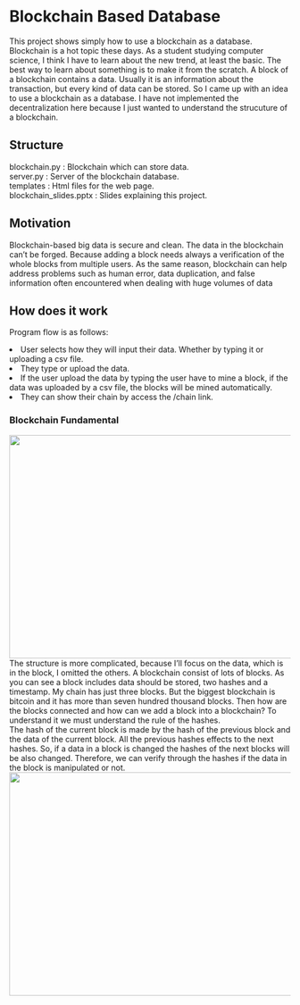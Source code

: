 # Blockchain Based Database
This project shows simply how to use a blockchain as a database. Blockchain is a hot topic these days. As a student studying computer science, I think I have to learn about the new trend, at least the basic. The best way to learn about something is to make it from the scratch. A block of a blockchain contains a data. Usually it is an information about the transaction, but every kind of data can be stored. So I came up with an idea to use a blockchain as a database. I have not implemented the decentralization here because I just wanted to understand the strucuture of a blockchain.

## Structure
blockchain.py : Blockchain which can store data.<br>
server.py : Server of the blockchain database.<br>
templates : Html files for the web page.<br>
blockchain_slides.pptx : Slides explaining this project.<br>

## Motivation
Blockchain-based big data is secure and clean. The data in the blockchain can’t be forged. Because adding a block needs always a verification of the whole blocks from multiple users. As the same reason, blockchain can help address problems such as human error, data duplication, and false information often encountered when dealing with huge volumes of data

## How does it work
Program flow is as follows:
<li> User selects how they will input their data. Whether by typing it or uploading a csv file.
<li> They type or upload the data.
<li> If the user upload the data by typing the user have to mine a block, if the data was uploaded by a csv file, the blocks will be mined automatically.
<li> They can show their chain by access the /chain link.

### Blockchain Fundamental
<img src="https://user-images.githubusercontent.com/62208537/187311744-801bc3b2-6641-4aba-9f0c-be5bb7486d46.png" width="800" height="400"/><br>
The structure is more complicated, because I’ll focus on the data, which is in the block, I omitted the others. A blockchain consist of lots of blocks. As you can see a block includes data should be stored, two hashes and a timestamp. My chain has just three blocks. But the biggest blockchain is bitcoin and it has more than seven hundred thousand blocks. Then how are the blocks connected and how can we add a block into a blockchain? To understand it we must understand the rule of the hashes.<br>
The hash of the current block is made by the hash of the previous block and the data of the current block. All the previous hashes effects to the next hashes. So, if a data in a block is changed the hashes of the next blocks will be also changed. Therefore, we can verify through the hashes if the data in the block is manipulated or not. 
<img src="https://user-images.githubusercontent.com/62208537/187312319-3b225071-e4ef-4fe0-a804-7b6e1128a059.png" width="800" height="400"/><br>
